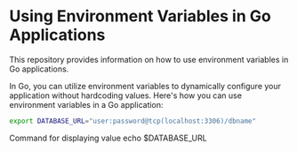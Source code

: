 # Using Environment Variables in Go Applications

This repository provides information on how to use environment variables in Go applications.

In Go, you can utilize environment variables to dynamically configure your application without hardcoding values. Here's how you can use environment variables in a Go application:

```bash
export DATABASE_URL="user:password@tcp(localhost:3306)/dbname"

```
Command for displaying value
echo $DATABASE_URL

